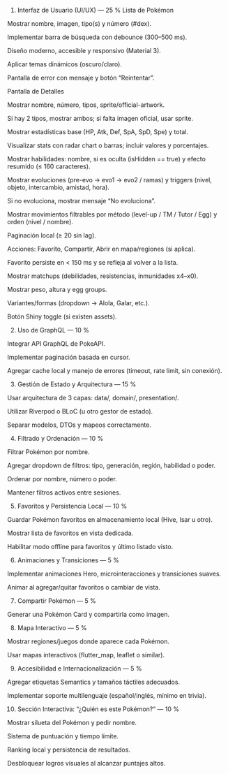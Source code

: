 1. Interfaz de Usuario (UI/UX) — 25 %
Lista de Pokémon

 Mostrar nombre, imagen, tipo(s) y número (#dex).

 Implementar barra de búsqueda con debounce (300–500 ms).

 Diseño moderno, accesible y responsivo (Material 3).

 Aplicar temas dinámicos (oscuro/claro).

 Pantalla de error con mensaje y botón “Reintentar”.

Pantalla de Detalles

 Mostrar nombre, número, tipos, sprite/official-artwork.

 Si hay 2 tipos, mostrar ambos; si falta imagen oficial, usar sprite.

 Mostrar estadísticas base (HP, Atk, Def, SpA, SpD, Spe) y total.

 Visualizar stats con radar chart o barras; incluir valores y porcentajes.

 Mostrar habilidades: nombre, si es oculta (isHidden == true) y efecto resumido (≤ 160 caracteres).

 Mostrar evoluciones (pre-evo → evo1 → evo2 / ramas) y triggers (nivel, objeto, intercambio, amistad, hora).

 Si no evoluciona, mostrar mensaje “No evoluciona”.

 Mostrar movimientos filtrables por método (level-up / TM / Tutor / Egg) y orden (nivel / nombre).

 Paginación local (≥ 20 sin lag).

 Acciones: Favorito, Compartir, Abrir en mapa/regiones (si aplica).

 Favorito persiste en < 150 ms y se refleja al volver a la lista.

 Mostrar matchups (debilidades, resistencias, inmunidades x4–x0).

 Mostrar peso, altura y egg groups.

 Variantes/formas (dropdown → Alola, Galar, etc.).

 Botón Shiny toggle (si existen assets).

2. Uso de GraphQL — 10 %

 Integrar API GraphQL de PokeAPI.

 Implementar paginación basada en cursor.

 Agregar cache local y manejo de errores (timeout, rate limit, sin conexión).

3. Gestión de Estado y Arquitectura — 15 %

 Usar arquitectura de 3 capas: data/, domain/, presentation/.

 Utilizar Riverpod o BLoC (u otro gestor de estado).

 Separar modelos, DTOs y mapeos correctamente.

4. Filtrado y Ordenación — 10 %

 Filtrar Pokémon por nombre.

 Agregar dropdown de filtros: tipo, generación, región, habilidad o poder.

 Ordenar por nombre, número o poder.

 Mantener filtros activos entre sesiones.

5. Favoritos y Persistencia Local — 10 %

 Guardar Pokémon favoritos en almacenamiento local (Hive, Isar u otro).

 Mostrar lista de favoritos en vista dedicada.

 Habilitar modo offline para favoritos y último listado visto.

6. Animaciones y Transiciones — 5 %

 Implementar animaciones Hero, microinteracciones y transiciones suaves.

 Animar al agregar/quitar favoritos o cambiar de vista.

7. Compartir Pokémon — 5 %

 Generar una Pokémon Card y compartirla como imagen.

8. Mapa Interactivo — 5 %

 Mostrar regiones/juegos donde aparece cada Pokémon.

 Usar mapas interactivos (flutter_map, leaflet o similar).

9. Accesibilidad e Internacionalización — 5 %

 Agregar etiquetas Semantics y tamaños táctiles adecuados.

 Implementar soporte multilenguaje (español/inglés, mínimo en trivia).

10. Sección Interactiva: “¿Quién es este Pokémon?” — 10 %

 Mostrar silueta del Pokémon y pedir nombre.

 Sistema de puntuación y tiempo límite.

 Ranking local y persistencia de resultados.

 Desbloquear logros visuales al alcanzar puntajes altos.
